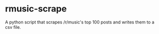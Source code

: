 # rmusic-scrape
A python script that scrapes /r/music's top 100 posts and writes them to a csv file.
